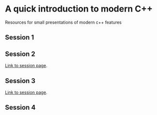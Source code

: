 # A quick introduction to modern C++
Resources for small presentations of modern c++ features

## Session 1
## Session 2
[Link to session page](session-2-misc/info.md).

## Session 3
[Link to session page](session-3-lambda-algorithm/info.md).

## Session 4
